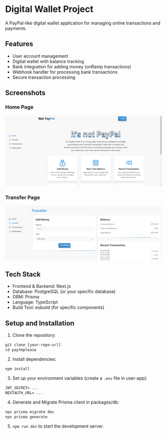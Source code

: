 # Digital Wallet Project

A PayPal-like digital wallet application for managing online transactions and payments.

## Features

- User account management
- Digital wallet with balance tracking
- Bank integration for adding money (onRamp transactions)
- Webhook handler for processing bank transactions
- Secure transaction processing

## Screenshots

### Home Page
![Home Page](images/Screenshot%202024-07-19%20020830.png)

### Transfer Page
![Transfer Page](images/Screenshot%202024-07-19%20020934.png)

## Tech Stack

- Frontend & Backend: Next.js
- Database: PostgreSQL (or your specific database)
- ORM: Prisma
- Language: TypeScript
- Build Tool: esbuild (for specific components)

## Setup and Installation

1. Clone the repository:
```
git clone [your-repo-url]
cd paytmplease
```
2. Install dependencies:
```
npm install
```
3. Set up your environment variables (create a `.env` file in user-app):
```
JWT_SECRET= ...
NEXTAUTH_URL= ...
```
4. Generate and Migrate Prisma client in packages/db:
``` 
npx prisma migrate dev
npx prisma generate
```
5. `npm run dev` to start the development server.

